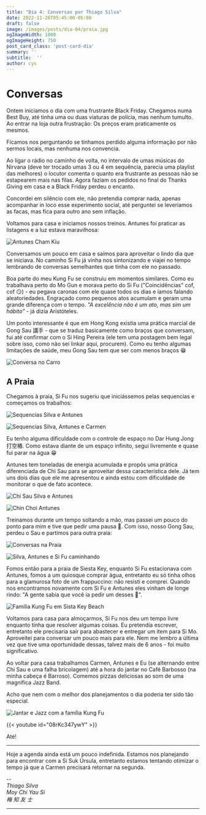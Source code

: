 ```yaml
---
title: "Dia 4: Conversas por Thiago Silva"
date: 2022-11-26T05:45:00-05:00
draft: false
image: /images/posts/dia-04/praia.jpg
ogImageWidth: 1000
ogImageHeight: 750
post_card_class: 'post-card-dia'
summary: ''
subtitle:  ''
author: cys
---
```

# Conversas

Ontem iniciamos o dia com uma frustrante Black Friday. Chegamos numa Best Buy, até tinha uma ou duas viaturas de polícia, mas nenhum tumulto. Ao entrar na loja outra frustração: Os preços eram praticamente os mesmos.

Ficamos nos perguntando se tínhamos perdido alguma informação por não sermos locais, mas nenhuma nos convencia. 

Ao ligar o rádio no caminho de volta, no intervalo de umas músicas do Nirvana (deve ter trocado umas 3 ou 4 em sequência, parecia uma playlist das melhores) o locutor comenta o quanto era frustrante as pessoas não se estapearem mais nas filas. Agora faziam os pedidos no final do Thanks Giving em casa e a Black Friday perdeu o encanto. 

Concordei em silêncio com ele, não pretendia comprar nada, apenas acompanhar in loco esse experimento social, até perguntei se leveríamos as facas, mas fica para outro ano sem inflação.

Voltamos para casa e iniciamos nossos treinos. Antunes foi praticar as listagens e a luz estava maravilhosa:

![Antunes Cham Kiu](/images/posts/dia-04/antunes-cham-kiu.jpg)

Conversamos um pouco em casa e saímos para aproveitar o lindo dia que se iniciava. No caminho Si Fu já vinha nos sintonizando e viajei no tempo lembrando de conversas semelhantes que tinha com ele no passado.

Boa parte do meu Kung Fu se construiu em momentos similares. Como eu trabalhava perto do Mo Gun e morava perto do Si Fu ("Coincidências" cof, cof 😏) - eu pegava caronas com ele quase todos os dias e íamos falando aleatoriedades. Engraçado como pequenos atos acumulam e geram uma grande diferença com o tempo. _"A excelência não é um ato, mas sim um hábito"_ - já dizia Aristóteles. 

Um ponto interessante é que em Hong Kong existia uma prática marcial de Gong Sau 講手 - que se traduz basicamente como braços que conversam, fui até confirmar com o Si Hing Pereira (ele tem uma postagem bem legal sobre isso, como não sei linkar aqui, procurem). Como eu tenho algumas limitações de saúde, meu Gong Sau tem que ser com menos braços 😁

![Conversa no Carro](/images/posts/dia-04/conversas-no-carro.jpg)

## A Praia

Chegamos à praia, Si Fu nos sugeriu que iniciássemos pelas sequencias e começamos os trabalhos:

![Sequencias Silva e Antunes](/images/posts/dia-04/silva-antunes-sequencias.jpg)

![Sequencias Silva, Antunes e Carmen](/images/posts/dia-04/silva-antunes-carmen-sequencias.jpeg)


Eu tenho alguma dificuldade com o controle de espaço no Dar Hung Jong 打空樁. Como estava diante de um espaço infinito, segui livremente e quase fui parar na água 😁

Antunes tem toneladas de energia acumulada e propôs uma prática diferenciada de Chi Sau para se aproveitar dessa característica dele. Já tem uns dois dias que ele me apresentou e ainda estou com dificuldade de monitorar o que de fato acontece.

![Chi Sau Silva e Antunes](/images/posts/dia-04/silva-antunes-chi-sau.jpg)

![Chin Choi Antunes](/images/posts/dia-04/antunes-chin-choi.jpg)

Treinamos durante um tempo soltando a mão, mas passei um pouco do ponto para mim e tive que pedir uma pausa 🥵. Com isso, nosso Gong Sau, perdeu o Sau e partimos para outra praia:

![Conversas na Praia](/images/posts/dia-04/conversas-na-praia.jpg)

![Silva, Antunes e Si Fu caminhando](/images/posts/dia-04/silva-antunes-si-fu-caminhando.jpg)


Fomos então para a praia de Siesta Key, enquanto Si Fu estacionava com Antunes, fomos a um quiosque comprar água, entretanto eu só tinha olhos para a glamurosa foto de um frappuccino: não resisti e comprei. Quando nos encontramos novamente com Si Fu e Antunes eles vinham de longe rindo: "A gente sabia que você ia pedir um desses 🤣".

![Família Kung Fu em Sista Key Beach](/images/posts/dia-04/SS2.jpg)

Voltamos para casa para almoçarmos, Si Fu nos deu um tempo livre enquanto tinha que resolver algumas coisas. Eu pretendia escrever, entretanto ele precisaria sair para abastecer e entregar um item para Si Mo. Aproveitei para conversar um pouco mais para ele. Nem me lembro a última vez que tive uma oportunidade dessas, talvez mais de 6 anos - foi muito significativo.

Ao voltar para casa trabalhamos Carmen, Antunes e Eu (se alternando entre Chi Sau e uma falha bricolagem) até a hora do jantar no Café Barbosso (na minha cabeça é Barroso). Comemos pizzas deliciosas ao som de uma magnifica Jazz Band. 

Acho que nem com o melhor dos planejamentos o dia poderia ter sido tão especial.

![Jantar e Jazz com a família Kung Fu](/images/posts/dia-04/jantar-jazz.jpg)

{{< youtube id="08rKc347ywY" >}}

Até!

***

Hoje a agenda ainda está um pouco indefinida. Estamos nos planejando para encontrar com a Si Suk Úrsula, entretanto estamos tentando otimizar o tempo já que a Carmen precisará retornar na segunda.

--  
_Thiago Silva_  
_Moy Chi Yau Si_  
_梅 知 友 士_

***









